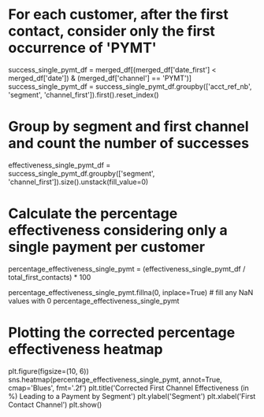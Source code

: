 # For each customer, after the first contact, consider only the first occurrence of 'PYMT'
success_single_pymt_df = merged_df[(merged_df['date_first'] < merged_df['date']) & (merged_df['channel'] == 'PYMT')]
success_single_pymt_df = success_single_pymt_df.groupby(['acct_ref_nb', 'segment', 'channel_first']).first().reset_index()

# Group by segment and first channel and count the number of successes
effectiveness_single_pymt_df = success_single_pymt_df.groupby(['segment', 'channel_first']).size().unstack(fill_value=0)

# Calculate the percentage effectiveness considering only a single payment per customer
percentage_effectiveness_single_pymt = (effectiveness_single_pymt_df / total_first_contacts) * 100

percentage_effectiveness_single_pymt.fillna(0, inplace=True)  # fill any NaN values with 0
percentage_effectiveness_single_pymt

# Plotting the corrected percentage effectiveness heatmap
plt.figure(figsize=(10, 6))
sns.heatmap(percentage_effectiveness_single_pymt, annot=True, cmap='Blues', fmt='.2f')
plt.title('Corrected First Channel Effectiveness (in %) Leading to a Payment by Segment')
plt.ylabel('Segment')
plt.xlabel('First Contact Channel')
plt.show()
